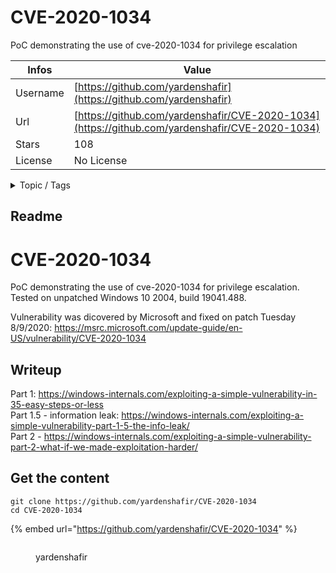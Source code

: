# CVE-2020-1034

PoC demonstrating the use of cve-2020-1034 for privilege escalation

| Infos    | Value                                                              |
| -------- | -------------------------------------------------------------------|
| Username | [https://github.com/yardenshafir](https://github.com/yardenshafir) |
| Url      | [https://github.com/yardenshafir/CVE-2020-1034](https://github.com/yardenshafir/CVE-2020-1034)                                               |
| Stars    | 108                                                          |
| License  | No License                                                        |

<details>

<summary>Topic / Tags</summary>

* cve* exploit* poc* privilege-escalation* vulnerability* windows

</details>

## Readme

# CVE-2020-1034
PoC demonstrating the use of cve-2020-1034 for privilege escalation.
Tested on unpatched Windows 10 2004, build 19041.488.

Vulnerability was dicovered by Microsoft and fixed on patch Tuesday 8/9/2020:
https://msrc.microsoft.com/update-guide/en-US/vulnerability/CVE-2020-1034

## Writeup
Part 1: https://windows-internals.com/exploiting-a-simple-vulnerability-in-35-easy-steps-or-less  
Part 1.5 - information leak: https://windows-internals.com/exploiting-a-simple-vulnerability-part-1-5-the-info-leak/  
Part 2 - https://windows-internals.com/exploiting-a-simple-vulnerability-part-2-what-if-we-made-exploitation-harder/



## Get the content

```
git clone https://github.com/yardenshafir/CVE-2020-1034
cd CVE-2020-1034
```

{% embed url="https://github.com/yardenshafir/CVE-2020-1034" %}

<figure><img src="https://avatars.githubusercontent.com/u/12428647?v=4" alt=""><figcaption><p>yardenshafir</p></figcaption></figure>
